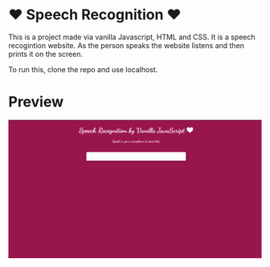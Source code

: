 # ❤ Speech Recognition ❤

This is a project made via vanilla Javascript, HTML and CSS. It is a speech recogintion website. As the person speaks the website listens and then prints it on the screen.

To run this, clone the repo and use localhost.

# Preview 

![Preview](./Preview.png)


